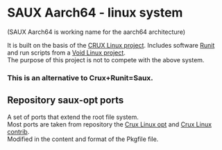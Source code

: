 # SAUX Aarch64 - linux system
(SAUX Aarch64 is working name for the aarch64 architecture)

It is built on the basis of the [CRUX Linux project](https://crux.nu/home/).
Includes software [Runit](http://smarden.org/runit/) and run scripts from a [Void Linux project](https://voidlinux.org/).  
The purpose of this project is not to compete with the above system.
### This is an alternative to Crux+Runit=Saux.

## Repository saux-opt ports
A set of ports that extend the root file system.  
Most ports are taken from repository the [Crux Linux opt](https://crux.nu/gitweb/?p=ports/opt.git;a=summary)
and [Crux Linux contrib](https://crux.nu/gitweb/?p=ports/contrib.git;a=summary).  
Modified in the content and format of the Pkgfile file.
